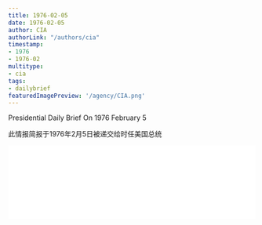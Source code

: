 ```yaml
---
title: 1976-02-05
date: 1976-02-05
author: CIA 
authorLink: "/authors/cia"
timestamp: 
- 1976
- 1976-02
multitype: 
- cia
tags: 
- dailybrief
featuredImagePreview: '/agency/CIA.png'
---
```



Presidential Daily Brief On 1976 February 5

此情报简报于1976年2月5日被递交给时任美国总统

<!--more-->





<div id="over" style="width:100%; overflow:hidden"> <iframe id="sFrame" name="sFrame" frameborder="no" border="0"  allowfullscreen marginwidth="0" scrolling="no" src = " /CIA/1976-02-05.html "  style = " position:absulute; width: 806px; top: 300;" > </iframe> </div>